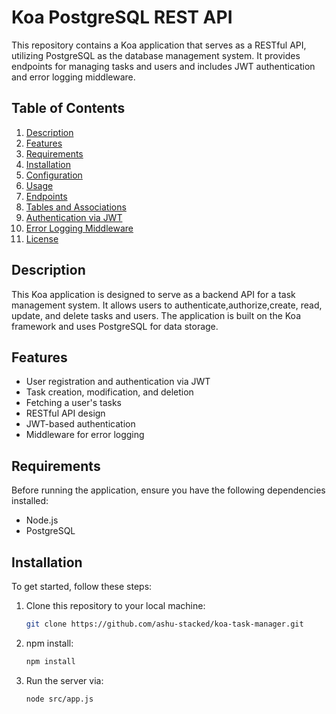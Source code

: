 # Koa PostgreSQL REST API

This repository contains a Koa application that serves as a RESTful API, utilizing PostgreSQL as the database management system. It provides endpoints for managing tasks and users and includes JWT authentication and error logging middleware.

## Table of Contents

1. [Description](#description)
2. [Features](#features)
3. [Requirements](#requirements)
4. [Installation](#installation)
5. [Configuration](#configuration)
6. [Usage](#usage)
7. [Endpoints](#endpoints)
8. [Tables and Associations](#tables-and-associations)
9. [Authentication via JWT](#authentication-via-jwt)
10. [Error Logging Middleware](#error-logging-middleware)
11. [License](#license)

## Description

This Koa application is designed to serve as a backend API for a task management system. It allows users to authenticate,authorize,create, read, update, and delete tasks and users. The application is built on the Koa framework and uses PostgreSQL for data storage.

## Features

- User registration and authentication via JWT
- Task creation, modification, and deletion
- Fetching a user's tasks
- RESTful API design
- JWT-based authentication
- Middleware for error logging

## Requirements

Before running the application, ensure you have the following dependencies installed:

- Node.js
- PostgreSQL

## Installation

To get started, follow these steps:

1. Clone this repository to your local machine:

   ```bash
   git clone https://github.com/ashu-stacked/koa-task-manager.git

2. npm install:

   ```bash
   npm install
   
3. Run the server via:

   ```bash
   node src/app.js




